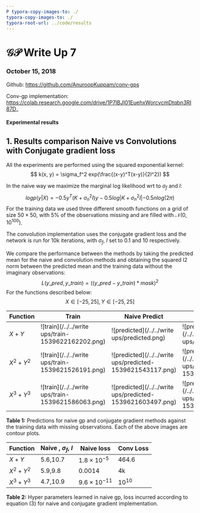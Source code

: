 ```yaml
---
P typora-copy-images-to: ./
typora-copy-images-to: ./
typora-root-url: ../code/results
---
```


# $\mathcal{GP}$ Write Up 7

### October 15, 2018

Github: https://github.com/AnuroopKuppam/conv-gps

Conv-gp implementation: https://colab.research.google.com/drive/1P7IBJI01EuehxWorcvcmDtqbn3RI87D_

#### Experimental results

## 1. Results comparison Naive vs Convolutions with Conjugate gradient loss

All the experiments are performed using the squared exponential kernel:
$$
k(x, y) = \sigma_f^2 exp(\frac{(x-y)^T(x-y)}{2l^2})
$$


In the naive way we maximize the marginal log likelihood wrt to $\sigma_f$ and $l$:
$$
log p(y|X) = -0.5y^T(K+\sigma_n^2I)y - 0.5log|K+\sigma_n^2I|-0.5nlog(2\pi)
$$
For the training data we used three different smooth functions on a grid of size $50\times50$, with $5\%$ of the observations missing and are filled with $\mathcal{N}(0, 10^{100})$.

The convolution implementation uses the conjugate gradient loss and the network is run for 10k iterations, with $\sigma_f$, $l$ set to $0.1$ and $10$ respectively. 

We compare the performance between the methods by taking the  predicted mean for the naive and convolution methods and obtaining the squared l2 norm between the predicted mean and the training data without the imaginary observations:
$$
L(y\_pred, y\_train) = ((y\_pred - y\_train)*mask)^2
$$
For the functions described below:
$$
X \in [-25,25], Y \in [-25, 25]
$$


| Function    | Train                                              | Naive Predict                                              | Conv Predict                                                 |
| ----------- | -------------------------------------------------- | ---------------------------------------------------------- | ------------------------------------------------------------ |
| $X + Y$     | ![train](/../../write ups/train-1539622162202.png) | ![predicted](/../../write ups/predicted.png)               | ![predicted_cj](/../../write ups/predicted_cj.png)           |
| $X^2 + Y^2$ | ![train](/../../write ups/train-1539621526191.png) | ![predicted](/../../write ups/predicted-1539621543117.png) | ![predicted_cj](/../../write ups/predicted_cj-1539621567040.png) |
| $X^3+Y^3$   | ![train](/../../write ups/train-1539621586063.png) | ![predicted](/../../write ups/predicted-1539621603497.png) | ![predicted_cj](/../../write ups/predicted_cj-1539621620995.png) |

**Table 1:**  Predictions for naive gp and conjugate gradient methods against the training data with missing observations. Each of the above images are contour plots.

| Function    | Naive , $\sigma_f$, $l$ | Naive loss          | Conv Loss |
| ----------- | ----------------------- | ------------------- | --------- |
| $X+Y$       | 5.6,10.7                | $1.8\times10^{-5}$  | 464.6     |
| $X^2 +Y^2$  | 5.9,9.8                 | 0.0014              | 4k        |
| $X^3 + Y^3$ | 4.7,10.9                | $9.6\times10^{-11}$ | $10^{10}$ |

**Table 2:**  Hyper parameters learned in naive gp, loss incurred according to equation (3) for naive and conjugate gradient implementation.